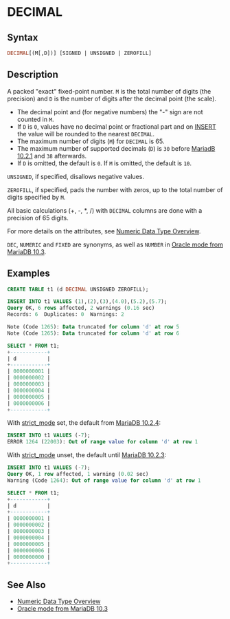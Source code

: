 # DECIMAL

## Syntax

```sql
DECIMAL[(M[,D])] [SIGNED | UNSIGNED | ZEROFILL]
```

## Description

A packed "exact" fixed-point number. `M` is the total number of digits (the
precision) and `D` is the number of digits after the decimal point (the
scale).

- The decimal point and (for negative numbers) the "-" sign are not
counted in `M`.
- If `D` is `0`, values have no decimal point or fractional
part and on [INSERT](/sql-statements-structure/sql-statements/data-manipulation/inserting-loading-data/insert) the value will be rounded to the nearest `DECIMAL`.
- The maximum number of digits (`M`) for `DECIMAL` is 65.
- The maximum number of supported decimals (`D`) is `30` before [MariadB 10.2.1](/kb/en/mariadb-1021-release-notes/) and `38` afterwards.
- If `D` is omitted, the default is `0`. If `M` is omitted, the default is `10`.

`UNSIGNED`, if specified, disallows negative values.

`ZEROFILL`, if specified, pads the number with zeros, up to the total number
of digits specified by `M`.

All basic calculations (+, -, *, /) with `DECIMAL` columns are done with
a precision of 65 digits.

For more details on the attributes, see [Numeric Data Type Overview](/columns-storage-engines-and-plugins/data-types/data-types-numeric-data-types/numeric-data-type-overview).

`DEC`, `NUMERIC` and `FIXED` are synonyms, as well as `NUMBER` in [Oracle mode from MariaDB 10.3](/kb/en/sql_modeoracle-from-mariadb-103/#synonyms-for-basic-sql-types).

## Examples

```sql
CREATE TABLE t1 (d DECIMAL UNSIGNED ZEROFILL);

INSERT INTO t1 VALUES (1),(2),(3),(4.0),(5.2),(5.7);
Query OK, 6 rows affected, 2 warnings (0.16 sec)
Records: 6  Duplicates: 0  Warnings: 2

Note (Code 1265): Data truncated for column 'd' at row 5
Note (Code 1265): Data truncated for column 'd' at row 6

SELECT * FROM t1;
+------------+
| d          |
+------------+
| 0000000001 |
| 0000000002 |
| 0000000003 |
| 0000000004 |
| 0000000005 |
| 0000000006 |
+------------+
```

With [strict_mode](/kb/en/sql-mode/#strict-mode) set, the default from [MariaDB 10.2.4](/kb/en/mariadb-1024-release-notes/):

```sql
INSERT INTO t1 VALUES (-7);
ERROR 1264 (22003): Out of range value for column 'd' at row 1
```

With [strict_mode](/kb/en/sql-mode/#strict-mode) unset, the default until [MariaDB 10.2.3](/kb/en/mariadb-1023-release-notes/):

```sql
INSERT INTO t1 VALUES (-7);
Query OK, 1 row affected, 1 warning (0.02 sec)
Warning (Code 1264): Out of range value for column 'd' at row 1

SELECT * FROM t1;
+------------+
| d          |
+------------+
| 0000000001 |
| 0000000002 |
| 0000000003 |
| 0000000004 |
| 0000000005 |
| 0000000006 |
| 0000000000 |
+------------+
```

## See Also

- [Numeric Data Type Overview](/columns-storage-engines-and-plugins/data-types/data-types-numeric-data-types/numeric-data-type-overview)
- [Oracle mode from MariaDB 10.3](/kb/en/sql_modeoracle-from-mariadb-103/#synonyms-for-basic-sql-types)